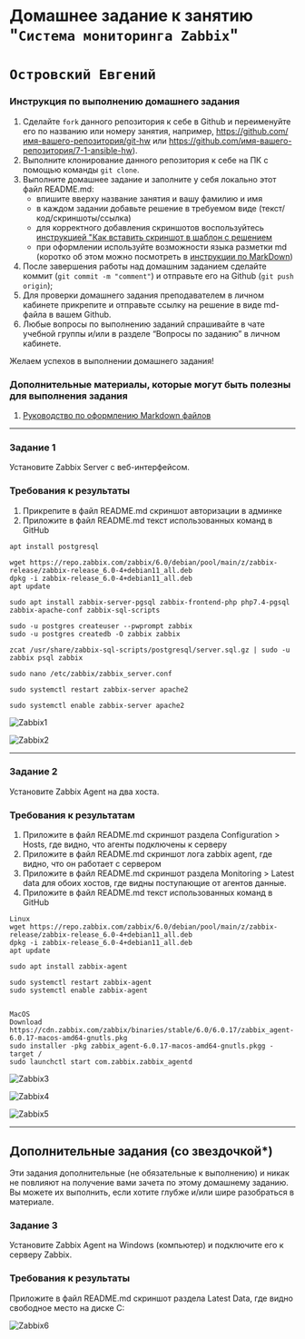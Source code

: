 # Домашнее задание к занятию "`Система мониторинга Zabbix`"
# `Островский Евгений`


### Инструкция по выполнению домашнего задания

   1. Сделайте `fork` данного репозитория к себе в Github и переименуйте его по названию или номеру занятия, например, https://github.com/имя-вашего-репозитория/git-hw или  https://github.com/имя-вашего-репозитория/7-1-ansible-hw).
   2. Выполните клонирование данного репозитория к себе на ПК с помощью команды `git clone`.
   3. Выполните домашнее задание и заполните у себя локально этот файл README.md:
      - впишите вверху название занятия и вашу фамилию и имя
      - в каждом задании добавьте решение в требуемом виде (текст/код/скриншоты/ссылка)
      - для корректного добавления скриншотов воспользуйтесь [инструкцией "Как вставить скриншот в шаблон с решением](https://github.com/netology-code/sys-pattern-homework/blob/main/screen-instruction.md)
      - при оформлении используйте возможности языка разметки md (коротко об этом можно посмотреть в [инструкции  по MarkDown](https://github.com/netology-code/sys-pattern-homework/blob/main/md-instruction.md))
   4. После завершения работы над домашним заданием сделайте коммит (`git commit -m "comment"`) и отправьте его на Github (`git push origin`);
   5. Для проверки домашнего задания преподавателем в личном кабинете прикрепите и отправьте ссылку на решение в виде md-файла в вашем Github.
   6. Любые вопросы по выполнению заданий спрашивайте в чате учебной группы и/или в разделе “Вопросы по заданию” в личном кабинете.
   
Желаем успехов в выполнении домашнего задания!
   
### Дополнительные материалы, которые могут быть полезны для выполнения задания

1. [Руководство по оформлению Markdown файлов](https://gist.github.com/Jekins/2bf2d0638163f1294637#Code)

---

### Задание 1

Установите Zabbix Server с веб-интерфейсом.

### Требования к результаты

1. Прикрепите в файл README.md скриншот авторизации в админке
2. Приложите в файл README.md текст использованных команд в GitHub

```
apt install postgresql

wget https://repo.zabbix.com/zabbix/6.0/debian/pool/main/z/zabbix-release/zabbix-release_6.0-4+debian11_all.deb
dpkg -i zabbix-release_6.0-4+debian11_all.deb
apt update

sudo apt install zabbix-server-pgsql zabbix-frontend-php php7.4-pgsql zabbix-apache-conf zabbix-sql-scripts

sudo -u postgres createuser --pwprompt zabbix
sudo -u postgres createdb -O zabbix zabbix

zcat /usr/share/zabbix-sql-scripts/postgresql/server.sql.gz | sudo -u zabbix psql zabbix

sudo nano /etc/zabbix/zabbix_server.conf

sudo systemctl restart zabbix-server apache2

sudo systemctl enable zabbix-server apache2
```


![Zabbix1](https://github.com/joos-net/zabbix1/blob/main/zab1.png)

![Zabbix2](https://github.com/joos-net/zabbix1/blob/main/zab2.png)

---

### Задание 2

Установите Zabbix Agent на два хоста.

### Требования к результатам

1. Приложите в файл README.md скриншот раздела Configuration > Hosts, где видно, что агенты подключены к серверу
2. Приложите в файл README.md скриншот лога zabbix agent, где видно, что он работает с сервером
3. Приложите в файл README.md скриншот раздела Monitoring > Latest data для обоих хостов, где видны поступающие от агентов данные.
4. Приложите в файл README.md текст использованных команд в GitHub


```
Linux
wget https://repo.zabbix.com/zabbix/6.0/debian/pool/main/z/zabbix-release/zabbix-release_6.0-4+debian11_all.deb
dpkg -i zabbix-release_6.0-4+debian11_all.deb
apt update
 
sudo apt install zabbix-agent

sudo systemctl restart zabbix-agent
sudo systemctl enable zabbix-agent


MacOS
Download https://cdn.zabbix.com/zabbix/binaries/stable/6.0/6.0.17/zabbix_agent-6.0.17-macos-amd64-gnutls.pkg
sudo installer -pkg zabbix_agent-6.0.17-macos-amd64-gnutls.pkgg -target /
sudo launchctl start com.zabbix.zabbix_agentd

```

![Zabbix3](https://github.com/joos-net/zabbix1/blob/main/zab3.png)

![Zabbix4](https://github.com/joos-net/zabbix1/blob/main/zab4.png)

![Zabbix5](https://github.com/joos-net/zabbix1/blob/main/zab5.png)

---
## Дополнительные задания (со звездочкой*)

Эти задания дополнительные (не обязательные к выполнению) и никак не повлияют на получение вами зачета по этому домашнему заданию. Вы можете их выполнить, если хотите глубже и/или шире разобраться в материале.

### Задание 3

Установите Zabbix Agent на Windows (компьютер) и подключите его к серверу Zabbix.

### Требования к результаты

Приложите в файл README.md скриншот раздела Latest Data, где видно свободное место на диске C:

![Zabbix6](https://github.com/joos-net/zabbix1/blob/main/zab6.png)
